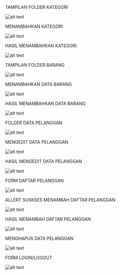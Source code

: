 TAMPILAN FOLDER KATEGORI

![alt text](https://github.com/anisanisah05/ci_login_CRUD/blob/master/1.PNG)

MENAMBAHKAN KATEGORI

![alt text](https://github.com/anisanisah05/ci_login_CRUD/blob/master/2.PNG)

HASIL MENAMBAHKAN KATEGORI

![alt text](https://github.com/anisanisah05/ci_login_CRUD/blob/master/3.PNG)

TAMPILAN FOLDER BARANG

![alt text](https://github.com/anisanisah05/ci_login_CRUD/blob/master/4.PNG)

MENAMBAHKAN DATA BARANG

![alt text](https://github.com/anisanisah05/ci_login_CRUD/blob/master/5.PNG)

HASIL MENAMBAHKAN DATA BARANG

![alt text](https://github.com/anisanisah05/ci_login_CRUD/blob/master/6.PNG)

FOLDER DATA PELANGGAN

![alt text](https://github.com/anisanisah05/ci_login_CRUD/blob/master/7.PNG)

MENGEDIT DATA PELANGGAN

![alt text](https://github.com/anisanisah05/ci_login_CRUD/blob/master/8.PNG)

HASIL MENGEDIT DATA PELANGGAN

![alt text](https://github.com/anisanisah05/ci_login_CRUD/blob/master/9.PNG)

FORM DAFTAR PELANGGAN

![alt text](https://github.com/anisanisah05/ci_login_CRUD/blob/master/10.PNG)

ALLERT SUSKSES MENAMBAH DAFTAR PELANGGAN

![alt text](https://github.com/anisanisah05/ci_login_CRUD/blob/master/11.PNG)

HASIL MENAMBAH DAFTAR PELANGGAN

![alt text](https://github.com/anisanisah05/ci_login_CRUD/blob/master/12.PNG)

MENGHAPUS DATA PELANGGAN

![alt text](https://github.com/anisanisah05/ci_login_CRUD/blob/master/13.PNG)

FORM LOGIN/LOGOUT

![alt text](https://github.com/anisanisah05/ci_login_CRUD/blob/master/14.PNG)

